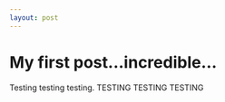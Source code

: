 ```yaml
---
layout: post
---
```


# My first post...incredible...

Testing testing testing. TESTING TESTING TESTING